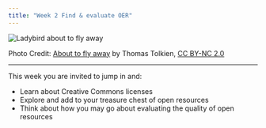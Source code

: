 ```yaml
---
title: "Week 2 Find & evaluate OER"
---
```


![Ladybird about to fly away][1]

Photo Credit: [About to fly away][2] by Thomas Tolkien, [CC BY-NC 2.0][3]


----------


This week you are invited to jump in and:

 - Learn about Creative Commons licenses
 - Explore and add to your treasure chest of open resources
 - Think about how you may go about evaluating the quality of open
   resources

 

  [1]: http://s27.postimg.org/b9p618x8j/6203641305_ba5b39f71c.jpg
  [2]: https://www.flickr.com/photos/tomtolkien/6203641305/
  [3]: https://creativecommons.org/licenses/by-nc/2.0/
